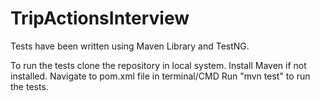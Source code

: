 # TripActionsInterview

Tests have been written using Maven Library and TestNG. 

To run the tests clone the repository in local system. 
Install Maven if not installed. 
Navigate to pom.xml file in terminal/CMD
Run "mvn test" to run the tests.

